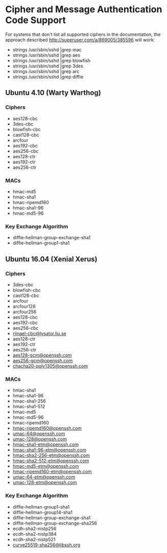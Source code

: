 # Cipher and Message Authentication Code Support

For systems that don't list all supported ciphers in the documentation, the approach described http://superuser.com/a/869005/385596 will work:
- strings /usr/sbin/sshd |grep mac
- strings /usr/sbin/sshd |grep aes
- strings /usr/sbin/sshd |grep blowfish
- strings /usr/sbin/sshd |grep 3des
- strings /usr/sbin/sshd |grep arc
- strings /usr/sbin/sshd |grep diffie

## Ubuntu 4.10 (Warty Warthog)

### Ciphers
- aes128-cbc
- 3des-cbc
- blowfish-cbc
- cast128-cbc
- arcfour
- aes192-cbc
- aes256-cbc
- aes128-ctr
- aes192-ctr
- aes256-ctr

### MACs
- hmac-md5
- hmac-sha1
- hmac-ripemd160
- hmac-sha1-96
- hmac-md5-96

### Key Exchange Algorithm
- diffie-hellman-group-exchange-sha1
- diffie-hellman-group1-sha1



## Ubuntu 16.04 (Xenial Xerus)

### Ciphers
- 3des-cbc
- blowfish-cbc
- cast128-cbc
- arcfour
- arcfour128
- arcfour256
- aes128-cbc
- aes192-cbc
- aes256-cbc
- rijnael-cbc@lysator.liu.se
- aes128-ctr
- aes192-ctr
- aes256-ctr
- aes128-gcm@openssh.com
- aes256-gcm@openssh.com
- chacha20-poly1305@openssh.com

### MACs
- hmac-sha1
- hmac-sha1-96
- hmac-sha1-256
- hmac-sha1-512
- hmac-md5
- hmac-md5-96
- hmac-ripemd160
- hmac-ripemd160@openssh.com
- umac-64@openssh.com
- umac-128@openssh.com
- hmac-sha1-etm@openssh.com
- hmac-sha1-96-etm@openssh.com
- hmac-sha2-256-etm@openssh.com
- hmac-sha2-512-etm@openssh.com
- hmac-md5-etm@openssh.com
- hmac-ripemd160-etm@openssh.com
- umac-64-etm@openssh.com
- umac-128-etm@openssh.com


### Key Exchange Algorithm
- diffie-hellman-group1-sha1
- diffie-hellman-group14-sha1
- diffie-hellman-group-exchange-sha1
- diffie-hellman-group-exchange-sha256
- ecdh-sha2-nistp256
- ecdh-sha2-nistp384
- ecdh-sha2-nistp521
- curve25519-sha256@libssh.org
